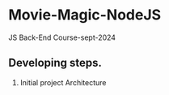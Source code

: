 # Movie-Magic-NodeJS
JS Back-End Course-sept-2024

## Developing steps.
1. Initial project Architecture
